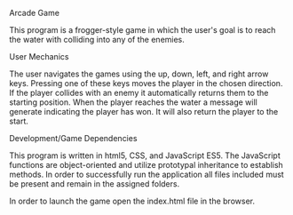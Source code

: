 Arcade Game

This program is a frogger-style game in which the user's goal is to reach the water with colliding into any of the enemies.

User Mechanics

The user navigates the games using the up, down, left, and right arrow keys. Pressing one of these keys moves the player in the chosen direction.
If the player collides with an enemy it automatically returns them to the starting position.
When the player reaches the water a message will generate indicating the player has won. It will also return the player to the start.

Development/Game Dependencies

 This program is written in html5, CSS, and JavaScript ES5.
The JavaScript functions are object-oriented and utilize prototypal inheritance to establish methods.
In order to successfully run the application all files included must be present and remain in the assigned folders.

In order to launch the game open the index.html file in the browser. 
